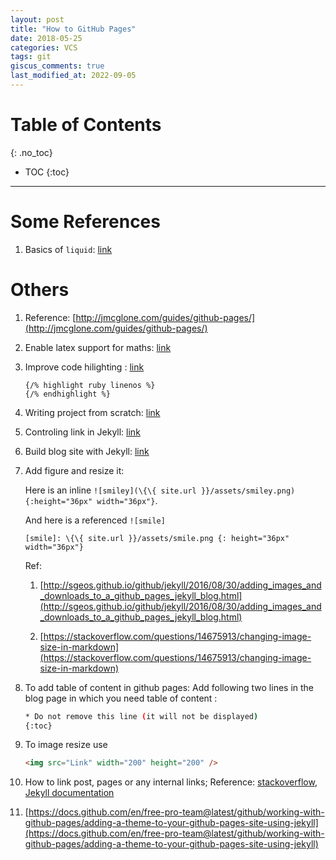 ```yaml
---
layout: post
title: "How to GitHub Pages"
date: 2018-05-25
categories: VCS
tags: git
giscus_comments: true
last_modified_at: 2022-09-05
---
```


# Table of Contents
{: .no_toc}

* TOC
{:toc}

------------------------------------

# Some References

1. Basics of `liquid`: [link](https://shopify.github.io/liquid/)

# Others

1. Reference: [http://jmcglone.com/guides/github-pages/](http://jmcglone.com/guides/github-pages/)

2. Enable latex support for maths: [link](http://blog.lostinmyterminal.com/webpages/2015/01/09/math-support-in-jekyll.html)

3. Improve code hilighting : [link](https://demisx.github.io/jekyll/2014/01/13/improve-code-highlighting-in-jekyll.html)

   ```
   {/% highlight ruby linenos %}
   {/% endhighlight %}
   ```

4. Writing project from scratch: [link](https://www.zeolearn.com/magazine/github-pages-with-jekyll-scratch-up-your-own-blog)

5. Controling link in Jekyll: [link](https://www.digitalocean.com/community/tutorials/controlling-urls-and-links-in-jekyll)

6. Build blog site with Jekyll: [link](https://www.smashingmagazine.com/2014/08/build-blog-jekyll-github-pages/)

7. Add figure and resize it:

   Here is an inline `![smiley](\{\{ site.url }}/assets/smiley.png){:height="36px" width="36px"}`.

   And here is a referenced `![smile]`

   `[smile]: \{\{ site.url }}/assets/smile.png {: height="36px" width="36px"}`

   Ref:

   1. [http://sgeos.github.io/github/jekyll/2016/08/30/adding_images_and_downloads_to_a_github_pages_jekyll_blog.html](http://sgeos.github.io/github/jekyll/2016/08/30/adding_images_and_downloads_to_a_github_pages_jekyll_blog.html)

   2. [https://stackoverflow.com/questions/14675913/changing-image-size-in-markdown](https://stackoverflow.com/questions/14675913/changing-image-size-in-markdown)

8. To add table of content in github pages:
   Add following two lines in the blog page in which you need table of content :

   ```sh
   * Do not remove this line (it will not be displayed)
   {:toc}
   ```

9. To image resize use

   ```html
   <img src="Link" width="200" height="200" />
   ```

10. How to link post, pages or any internal links; Reference: [stackoverflow](https://stackoverflow.com/a/41213193), [Jekyll documentation](https://jekyllrb.com/docs/liquid/tags/#links)

11. [https://docs.github.com/en/free-pro-team@latest/github/working-with-github-pages/adding-a-theme-to-your-github-pages-site-using-jekyll](https://docs.github.com/en/free-pro-team@latest/github/working-with-github-pages/adding-a-theme-to-your-github-pages-site-using-jekyll)
